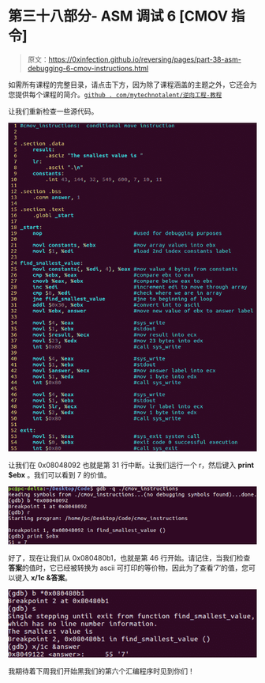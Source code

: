 # 第三十八部分- ASM 调试 6 [CMOV 指令]

> 原文：<https://0xinfection.github.io/reversing/pages/part-38-asm-debugging-6-cmov-instructions.html>

如需所有课程的完整目录，请点击下方，因为除了课程涵盖的主题之外，它还会为您提供每个课程的简介。[`github . com/mytechnotalent/逆向工程-教程`](https://github.com/mytechnotalent/Reverse-Engineering-Tutorial)

让我们重新检查一些源代码。

![](img/1f1a82bfe33d4249a14f5442f02e89e6.png)

让我们在 0x08048092 也就是第 31 行中断。让我们运行一个 r，然后键入 **print $ebx** 。我们可以看到 7 的价值。

![](img/b430a80d1a3075642fe5bc90e56a7706.png)

好了，现在让我们从 0x080480b1，也就是第 46 行开始。请记住，当我们检查**答案**的值时，它已经被转换为 ascii 可打印的等价物，因此为了查看‘7’的值，您可以键入 **x/1c &答案**。

![](img/b51edd83e43b51e0128ba0b4241bbae9.png)

我期待着下周我们开始黑我们的第六个汇编程序时见到你们！